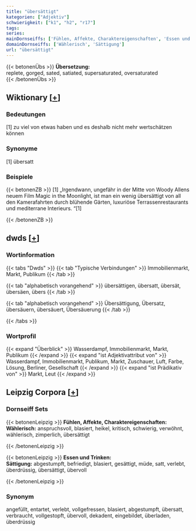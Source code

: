 ```yaml
---
title: "übersättigt"
kategorien: ["Adjektiv"]
schwierigkeit: ["k1", "h2", "r17"]
tags:
series:
mainDornseiffs: ['Fühlen, Affekte, Charaktereigenschaften', 'Essen und Trinken']
domainDornseiffs: ['Wählerisch', 'Sättigung']
url: "übersättigt"
---
```


{{< betonenÜbs >}}
**Übersetzung:**  
replete, gorged, sated, satiated, supersaturated, oversaturated  
{{< /betonenÜbs >}}

## Wiktionary [[+](https://de.wiktionary.org/wiki/übersättigt)]

### Bedeutungen
[1] zu viel von etwas haben und es deshalb nicht mehr wertschätzen können  

### Synonyme
[1] übersatt  

### Beispiele
{{< betonenZB >}}
[1] „Irgendwann, ungefähr in der Mitte von Woody Allens neuem Film Magic in the Moonlight, ist man ein wenig übersättigt von all den Kamerafahrten durch blühende Gärten, luxuriöse Terrassenrestaurants und mediterrane Interieurs. “[1]  

{{< /betonenZB >}}


## dwds [[+](https://www.dwds.de/wb/übersättigt)]

### Wortinformation
{{< tabs "Dwds" >}}
{{< tab "Typische Verbindungen" >}}
Immobilienmarkt, Markt, Publikum
{{< /tab >}}

{{< tab "alphabetisch vorangehend" >}}
übersättigen, übersatt, übersät, übersäen, übers
{{< /tab >}}

{{< tab "alphabetisch vorangehend" >}}
Übersättigung, Übersatz, übersäuern, übersäuert, Übersäuerung
{{< /tab >}}

{{< /tabs >}}

### Wortprofil
{{< expand "Überblick" >}} Wasserdampf, Immobilienmarkt, Markt, Publikum {{< /expand >}}
{{< expand "ist Adjektivattribut von" >}} Wasserdampf, Immobilienmarkt, Publikum, Markt, Zuschauer, Luft, Farbe, Lösung, Berliner, Gesellschaft {{< /expand >}}
{{< expand "ist Prädikativ von" >}} Markt, Leut {{< /expand >}}

## Leipzig Corpora [[+](https://corpora.uni-leipzig.de/en/res?word=übersättigt&corpusId=deu_newscrawl-public_2018)]

### Dornseiff Sets
{{< betonenLeipzig >}}
**Fühlen, Affekte, Charaktereigenschaften:**  
**Wählerisch:** anspruchsvoll, blasiert, heikel, kritisch, schwierig, verwöhnt, wählerisch, zimperlich, übersättigt  

{{< /betonenLeipzig >}}


{{< betonenLeipzig >}}
**Essen und Trinken:**  
**Sättigung:** abgestumpft, befriedigt, blasiert, gesättigt, müde, satt, verlebt, überdrüssig, übersättigt, übervoll  

{{< /betonenLeipzig >}}

### Synonym
angefüllt, entartet, verlebt, vollgefressen, blasiert, abgestumpft, übersatt, verbraucht, vollgestopft, übervoll, dekadent, eingebildet, überladen, überdrüssig

